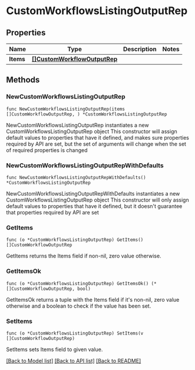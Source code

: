 # CustomWorkflowsListingOutputRep

## Properties

Name | Type | Description | Notes
------------ | ------------- | ------------- | -------------
**Items** | [**[]CustomWorkflowOutputRep**](CustomWorkflowOutputRep.md) |  | 

## Methods

### NewCustomWorkflowsListingOutputRep

`func NewCustomWorkflowsListingOutputRep(items []CustomWorkflowOutputRep, ) *CustomWorkflowsListingOutputRep`

NewCustomWorkflowsListingOutputRep instantiates a new CustomWorkflowsListingOutputRep object
This constructor will assign default values to properties that have it defined,
and makes sure properties required by API are set, but the set of arguments
will change when the set of required properties is changed

### NewCustomWorkflowsListingOutputRepWithDefaults

`func NewCustomWorkflowsListingOutputRepWithDefaults() *CustomWorkflowsListingOutputRep`

NewCustomWorkflowsListingOutputRepWithDefaults instantiates a new CustomWorkflowsListingOutputRep object
This constructor will only assign default values to properties that have it defined,
but it doesn't guarantee that properties required by API are set

### GetItems

`func (o *CustomWorkflowsListingOutputRep) GetItems() []CustomWorkflowOutputRep`

GetItems returns the Items field if non-nil, zero value otherwise.

### GetItemsOk

`func (o *CustomWorkflowsListingOutputRep) GetItemsOk() (*[]CustomWorkflowOutputRep, bool)`

GetItemsOk returns a tuple with the Items field if it's non-nil, zero value otherwise
and a boolean to check if the value has been set.

### SetItems

`func (o *CustomWorkflowsListingOutputRep) SetItems(v []CustomWorkflowOutputRep)`

SetItems sets Items field to given value.



[[Back to Model list]](../README.md#documentation-for-models) [[Back to API list]](../README.md#documentation-for-api-endpoints) [[Back to README]](../README.md)


